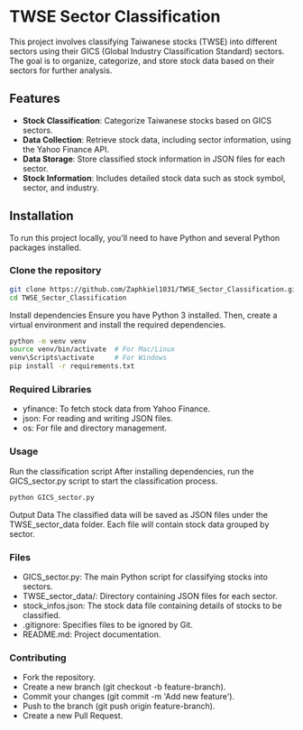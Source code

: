 # TWSE Sector Classification

This project involves classifying Taiwanese stocks (TWSE) into different sectors using their GICS (Global Industry Classification Standard) sectors. The goal is to organize, categorize, and store stock data based on their sectors for further analysis.

## Features

- **Stock Classification**: Categorize Taiwanese stocks based on GICS sectors.
- **Data Collection**: Retrieve stock data, including sector information, using the Yahoo Finance API.
- **Data Storage**: Store classified stock information in JSON files for each sector.
- **Stock Information**: Includes detailed stock data such as stock symbol, sector, and industry.

## Installation

To run this project locally, you'll need to have Python and several Python packages installed.

### Clone the repository

```bash
git clone https://github.com/Zaphkiel1031/TWSE_Sector_Classification.git
cd TWSE_Sector_Classification
```
Install dependencies
Ensure you have Python 3 installed. Then, create a virtual environment and install the required dependencies.

```bash
python -m venv venv
source venv/bin/activate  # For Mac/Linux
venv\Scripts\activate     # For Windows
pip install -r requirements.txt
```
### Required Libraries
- yfinance: To fetch stock data from Yahoo Finance.
- json: For reading and writing JSON files.
- os: For file and directory management.
  
### Usage
Run the classification script
After installing dependencies, run the GICS_sector.py script to start the classification process.

```bash
python GICS_sector.py
```
Output Data
The classified data will be saved as JSON files under the TWSE_sector_data folder. Each file will contain stock data grouped by sector.

### Files
- GICS_sector.py: The main Python script for classifying stocks into sectors.
- TWSE_sector_data/: Directory containing JSON files for each sector.
- stock_infos.json: The stock data file containing details of stocks to be classified.
- .gitignore: Specifies files to be ignored by Git.
- README.md: Project documentation.

### Contributing
- Fork the repository.
- Create a new branch (git checkout -b feature-branch).
- Commit your changes (git commit -m 'Add new feature').
- Push to the branch (git push origin feature-branch).
- Create a new Pull Request.
